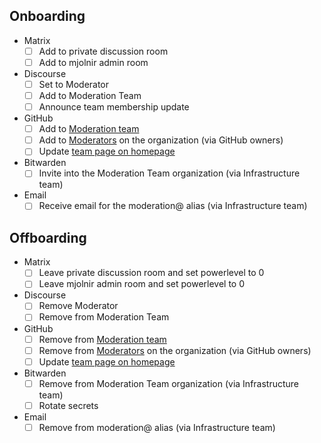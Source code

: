 ## Onboarding

- Matrix
  - [ ] Add to private discussion room
  - [ ] Add to mjolnir admin room
- Discourse
  - [ ] Set to Moderator
  - [ ] Add to Moderation Team
  - [ ] Announce team membership update
- GitHub
  - [ ] Add to [Moderation team](https://github.com/orgs/NixOS/teams/moderation)
  - [ ] Add to [Moderators](https://github.com/organizations/NixOS/settings/moderators) on the organization (via GitHub owners)
  - [ ] Update [team page on homepage](https://github.com/NixOS/nixos-homepage/blob/main/src/content/teams/08_moderation.mdx)
- Bitwarden
  - [ ] Invite into the Moderation Team organization (via Infrastructure team)
- Email
  - [ ] Receive email for the moderation@ alias (via Infrastructure team)

## Offboarding

- Matrix
  - [ ] Leave private discussion room and set powerlevel to 0
  - [ ] Leave mjolnir admin room and set powerlevel to 0
- Discourse
  - [ ] Remove Moderator
  - [ ] Remove from Moderation Team
- GitHub
  - [ ] Remove from [Moderation team](https://github.com/orgs/NixOS/teams/moderation)
  - [ ] Remove from [Moderators](https://github.com/organizations/NixOS/settings/moderators) on the organization (via GitHub owners)
  - [ ] Update [team page on homepage](https://github.com/NixOS/nixos-homepage/blob/main/src/content/teams/08_moderation.mdx)
- Bitwarden
  - [ ] Remove from Moderation Team organization (via Infrastructure team)
  - [ ] Rotate secrets
- Email
  - [ ] Remove from moderation@ alias (via Infrastructure team)
